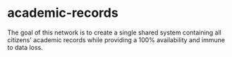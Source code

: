 # academic-records

The goal of this network is to create a single shared system containing all citizens&#39; academic records while providing a 100% availability and immune to data loss.
